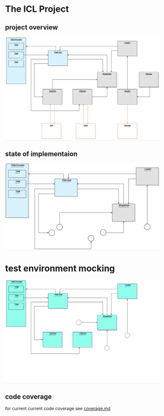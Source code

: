 # The ICL Project

## project overview
<div style="background-color:#F8F8F8;">
<img src="specification/diagrams/actors.svg" alt="Component Overview">
</div>

## state of implementaion
<div style="background-color:#F8F8F8;">
<img src="specification/diagrams/impl.svg" alt="Implementation">
</div>

# test environment mocking
<div style="background-color:#F8F8F8;">
<img src="specification/diagrams/mocking.svg" alt="Mocking">
</div>

## code coverage
for current current code coverage see [coverage.md](testing/coverage.md)
